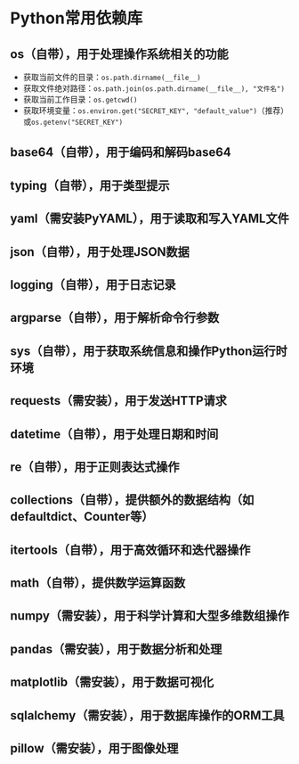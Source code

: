 # Python常用依赖库

## os（自带），用于处理操作系统相关的功能

- 获取当前文件的目录：`os.path.dirname(__file__)`
- 获取文件绝对路径：`os.path.join(os.path.dirname(__file__), "文件名")`
- 获取当前工作目录：`os.getcwd()`
- 获取环境变量：`os.environ.get("SECRET_KEY", "default_value")`（推荐）或`os.getenv("SECRET_KEY")`

## base64（自带），用于编码和解码base64

## typing（自带），用于类型提示

## yaml（需安装PyYAML），用于读取和写入YAML文件

## json（自带），用于处理JSON数据

## logging（自带），用于日志记录

## argparse（自带），用于解析命令行参数

## sys（自带），用于获取系统信息和操作Python运行时环境

## requests（需安装），用于发送HTTP请求

## datetime（自带），用于处理日期和时间

## re（自带），用于正则表达式操作

## collections（自带），提供额外的数据结构（如defaultdict、Counter等）

## itertools（自带），用于高效循环和迭代器操作

## math（自带），提供数学运算函数

## numpy（需安装），用于科学计算和大型多维数组操作

## pandas（需安装），用于数据分析和处理

## matplotlib（需安装），用于数据可视化

## sqlalchemy（需安装），用于数据库操作的ORM工具

## pillow（需安装），用于图像处理
